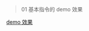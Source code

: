 > 01 基本指令的 demo 效果

[demo 效果](http://htmlpreview.github.io/?https://github.com/githubchen001/vue-lesson/blob/master/01、基本指令/index.html)
